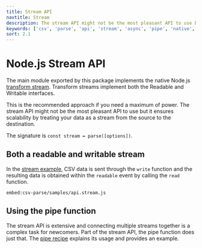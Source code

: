 ```yaml
---
title: Stream API
navtitle: Stream
description: The stream API might not be the most pleasant API to use but is scalable. It is the one upon which all the other implementation are based.
keywords: ['csv', 'parse', 'api', 'stream', 'async', 'pipe', 'native', 'write', 'events']
sort: 2.1
---
```


# Node.js Stream API

The main module exported by this package implements the native Node.js [transform stream](http://nodejs.org/api/stream.html#stream_class_stream_transform). Transform streams implement both the Readable and Writable interfaces.

This is the recommended approach if you need a maximum of power. The stream API might not be the most pleasant API to use but it ensures scalability by treating your data as a stream from the source to the destination.

The signature is `const stream = parse([options])`.

## Both a readable and writable stream

In the [stream example](https://github.com/adaltas/node-csv/blob/master/packages/csv-parse/samples/api.stream.js), CSV data is sent through the `write` function and the resulting data is obtained within the `readable` event by calling the `read` function.

`embed:csv-parse/samples/api.stream.js`

## Using the pipe function

The stream API is extensive and connecting multiple streams together is a complex task for newcomers. Part of the stream API, the pipe function does just that. The [pipe recipe](/parse/recipes/stream_pipe/) explains its usage and provides an example.
